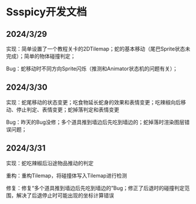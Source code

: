 # Ssspicy开发文档

## 2024/3/29

实现：简单设置了一个教程关卡的2DTilemap；蛇的基本移动（尾巴Sprite状态未完成）；简单的物体碰撞判定；

Bug：蛇移动时不同方向Sprite闪烁（推测和Animator状态机的问题有关）；

## 2024/3/30

实现：蛇尾移动的状态变更；吃食物延长蛇身的效果和表情变更；吃辣椒向后移动、停止判定、表情变更；蛇掉落判定和表情变更

Bug：昨天的Bug没修；多个道具推到墙边后先吃到墙边的；蛇掉落时渲染图层错误问题；

## 2024/3/31

实现：蛇吃辣椒后沿途物品推动的判定

重构：重构Tilemap，将碰撞体写入Tilemap进行检测

修复：修复“多个道具推到墙边后先吃到墙边的”Bug；修正了后退时的碰撞判定范围，解决了后退停止时可能出现的坐标计算错误